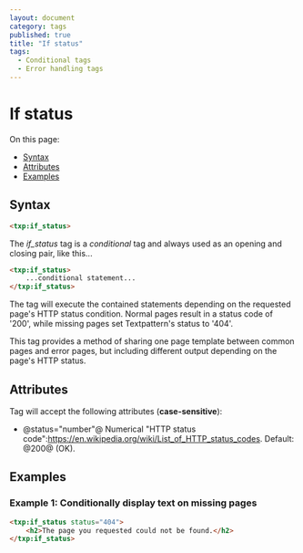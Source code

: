 ```yaml
---
layout: document
category: tags
published: true
title: "If status"
tags:
  - Conditional tags
  - Error handling tags
---
```


# If status

On this page:

* [Syntax](#user-content-syntax)
* [Attributes](#user-content-attributes)
* [Examples](#user-content-examples)

## Syntax

```html
<txp:if_status>
```

The *if_status* tag is a _conditional_ tag and always used as an opening and closing pair, like this...

```html
<txp:if_status>
    ...conditional statement...
</txp:if_status>
```

The tag will execute the contained statements depending on the requested page's HTTP status condition. Normal pages result in a status code of '200', while missing pages set Textpattern's status to '404'.

This tag provides a method of sharing one page template between common pages and error pages, but including different output depending on the page's HTTP status.

## Attributes

Tag will accept the following attributes (**case-sensitive**):

* @status="number"@
Numerical "HTTP status code":https://en.wikipedia.org/wiki/List_of_HTTP_status_codes.
Default: @200@ (OK).

## Examples

### Example 1: Conditionally display text on missing pages

```html
<txp:if_status status="404">
    <h2>The page you requested could not be found.</h2>
</txp:if_status>
